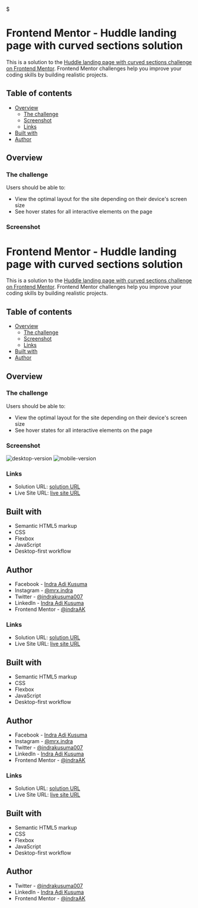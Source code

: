 $

# Frontend Mentor - Huddle landing page with curved sections solution

This is a solution to the [Huddle landing page with curved sections challenge on Frontend Mentor](https://www.frontendmentor.io/challenges/huddle-landing-page-with-curved-sections-5ca5ecd01e82137ec91a50f2). Frontend Mentor challenges help you improve your coding skills by building realistic projects.

## Table of contents

- [Overview](#overview)
  - [The challenge](#the-challenge)
  - [Screenshot](#screenshot)
  - [Links](#links)
- [Built with](#built-with)
- [Author](#author)

## Overview

### The challenge

Users should be able to:

- View the optimal layout for the site depending on their device's screen size
- See hover states for all interactive elements on the page

### Screenshot

# Frontend Mentor - Huddle landing page with curved sections solution

This is a solution to the [Huddle landing page with curved sections challenge on Frontend Mentor](https://www.frontendmentor.io/challenges/huddle-landing-page-with-curved-sections-5ca5ecd01e82137ec91a50f2). Frontend Mentor challenges help you improve your coding skills by building realistic projects.

## Table of contents

- [Overview](#overview)
  - [The challenge](#the-challenge)
  - [Screenshot](#screenshot)
  - [Links](#links)
- [Built with](#built-with)
- [Author](#author)

## Overview

### The challenge

Users should be able to:

- View the optimal layout for the site depending on their device's screen size
- See hover states for all interactive elements on the page

### Screenshot

![desktop-version](https://user-images.githubusercontent.com/98355491/176018874-46ea8d95-e1ba-4270-a1c7-c102a9cb9f20.png)
![mobile-version](https://user-images.githubusercontent.com/98355491/176018916-76307577-c657-4f19-be35-a7a84af55eb3.png)


### Links

- Solution URL: [solution URL](https://www.frontendmentor.io/solutions/huddle-landing-page-with-curved-sections-using-flexbox-and-js-esDdBz88S)
- Live Site URL: [live site URL](https://hopeful-ardinghelli-0b4cf9.netlify.app/)

## Built with

- Semantic HTML5 markup
- CSS
- Flexbox
- JavaScript
- Desktop-first workflow

## Author

- Facebook - [Indra Adi Kusuma](https:/facebook.com/profile.php?id=100009019826862)
- Instagram - [@mrx.indra](https://instagram.com/mrx.indra)
- Twitter - [@indrakusuma007](https://twitter.com/indrakusuma007?s=09)
- LinkedIn - [Indra Adi Kusuma](https://www.linkedin.com/in/indra-adi-kusuma-a37955173)
- Frontend Mentor - [@indraAK](https://www.frontendmentor.io/profile/indraAK)

### Links

- Solution URL: [solution URL](https://www.frontendmentor.io/solutions/huddle-landing-page-with-curved-sections-using-flexbox-and-js-esDdBz88S)
- Live Site URL: [live site URL](https://hopeful-ardinghelli-0b4cf9.netlify.app/)

## Built with

- Semantic HTML5 markup
- CSS
- Flexbox
- JavaScript
- Desktop-first workflow

## Author

- Facebook - [Indra Adi Kusuma](https:/facebook.com/profile.php?id=100009019826862)
- Instagram - [@mrx.indra](https://instagram.com/mrx.indra)
- Twitter - [@indrakusuma007](https://twitter.com/indrakusuma007?s=09)
- LinkedIn - [Indra Adi Kusuma](https://www.linkedin.com/in/indra-adi-kusuma-a37955173)
- Frontend Mentor - [@indraAK](https://www.frontendmentor.io/profile/indraAK)

### Links

- Solution URL: [solution URL](https://www.frontendmentor.io/solutions/huddle-landing-page-with-curved-sections-using-flexbox-and-js-esDdBz88S)
- Live Site URL: [live site URL](https://hopeful-ardinghelli-0b4cf9.netlify.app/)

## Built with

- Semantic HTML5 markup
- CSS
- Flexbox
- JavaScript
- Desktop-first workflow

## Author


- Twitter - [@indrakusuma007](https://twitter.com/indrakusuma007?s=09)
- LinkedIn - [Indra Adi Kusuma](https://www.linkedin.com/in/indra-adi-kusuma-a37955173)
- Frontend Mentor - [@indraAK](https://www.frontendmentor.io/profile/indraAK)
